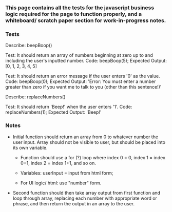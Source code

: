 ### This page contains all the tests for the javascript business logic required for the page to function properly, and a whiteboard/ scratch paper section for work-in-progress notes.

### Tests

Describe: beepBoop()

Test: It should return an array of numbers beginning at zero up to and including the user's inputted number.
Code: beepBoop(5);
Expected Output: [0, 1, 2, 3, 4, 5]

Test: It should return an error message if the user enters '0' as the value.
Code: beepBoop(0);
Expected Output: 'Error: You must enter a number greater than zero if you want me to talk to you (other than this sentence!)'

Describe: replaceNumbers()

Test: It should return 'Beep!' when the user enters '1'.
Code: replaceNumbers(1);
Expected Output: 'Beep!'



### Notes

- Initial function should return an array from 0 to whatever number the user input. Array should not be visible to user, but should be placed into its own variable.
    - Function should use a for (?) loop where index 0 = 0, index 1 = index 0+1, index 2 = index 1+1, and so on.
    - Variables: userInput = input from html form;




    - For UI logic/ html: use "number" form.

- Second function should then take array output from first function and loop through array, replacing each number with appropriate word or phrase, and then return the output in an array to the user.